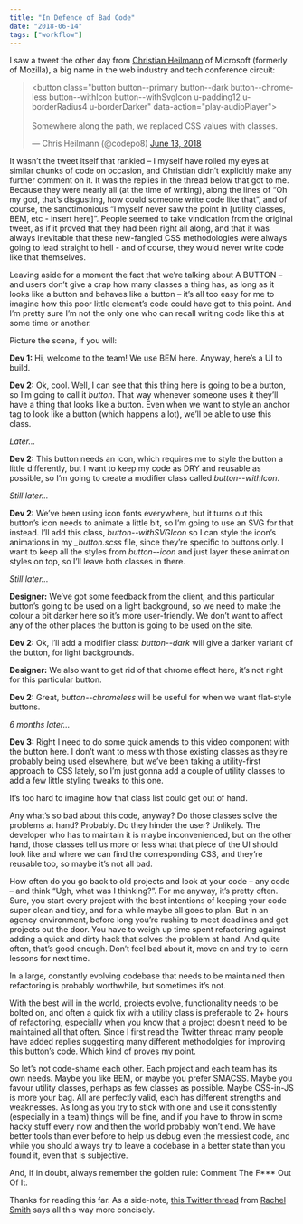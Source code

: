 ```yaml
---
title: "In Defence of Bad Code"
date: "2018-06-14"
tags: ["workflow"]
---
```


I saw a tweet the other day from [Christian Heilmann](https://twitter.com/codepo8) of Microsoft (formerly of Mozilla), a big name in the web industry and tech conference circuit:

<blockquote class="twitter-tweet" data-lang="en"><p lang="en" dir="ltr">&lt;button class=&quot;button button--primary button--dark button--chromeless button--withIcon button--withSvgIcon u-padding12 u-borderRadius4 u-borderDarker&quot; data-action=&quot;play-audioPlayer&quot;&gt;<br><br>Somewhere along the path, we replaced CSS values with classes.</p>&mdash; Chris Heilmann (@codepo8) <a href="https://twitter.com/codepo8/status/1006765051116695552?ref_src=twsrc%5Etfw">June 13, 2018</a></blockquote>

It wasn’t the tweet itself that rankled – I myself have rolled my eyes at similar chunks of code on occasion, and Christian didn’t explicitly make any further comment on it. It was the replies in the thread below that got to me. Because they were nearly all (at the time of writing), along the lines of “Oh my god, that’s disgusting, how could someone write code like that”, and of course, the sanctimonious “I myself never saw the point in [utility classes, BEM, etc - insert here]”. People seemed to take vindication from the original tweet, as if it proved that they had been right all along, and that it was always inevitable that these new-fangled CSS methodologies were always going to lead straight to hell - and of course, they would never write code like that themselves.

Leaving aside for a moment the fact that we’re talking about A BUTTON – and users don’t give a crap how many classes a thing has, as long as it looks like a button and behaves like a button – it’s all too easy for me to imagine how this poor little element’s code could have got to this point. And I’m pretty sure I’m not the only one who can recall writing code like this at some time or another.

Picture the scene, if you will:

**Dev 1:** Hi, welcome to the team! We use BEM here. Anyway, here’s a UI to build.

**Dev 2:** Ok, cool. Well, I can see that this thing here is going to be a button, so I’m going to call it _button_. That way whenever someone uses it they’ll have a thing that looks like a button. Even when we want to style an anchor tag to look like a button (which happens a lot), we’ll be able to use this class.

_Later…_

**Dev 2:** This button needs an icon, which requires me to style the button a little differently, but I want to keep my code as DRY and reusable as possible, so I’m going to create a modifier class called _button--withIcon_.

_Still later…_

**Dev 2:** We’ve been using icon fonts everywhere, but it turns out this button’s icon needs to animate a little bit, so I’m going to use an SVG for that instead. I’ll add this class, _button--withSVGIcon_ so I can style the icon’s animations in my _\_button.scss_ file, since they’re specific to buttons only. I want to keep all the styles from _button--icon_ and just layer these animation styles on top, so I’ll leave both classes in there.

_Still later..._

**Designer:** We’ve got some feedback from the client, and this particular button’s going to be used on a light background, so we need to make the colour a bit darker here so it’s more user-friendly. We don’t want to affect any of the other places the button is going to be used on the site.

**Dev 2:** Ok, I’ll add a modifier class: _button--dark_ will give a darker variant of the button, for light backgrounds.

**Designer:** We also want to get rid of that chrome effect here, it’s not right for this particular button.

**Dev 2:** Great, _button--chromeless_ will be useful for when we want flat-style buttons.

_6 months later…_

**Dev 3:** Right I need to do some quick amends to this video component with the button here. I don’t want to mess with those existing classes as they’re probably being used elsewhere, but we’ve been taking a utility-first approach to CSS lately, so I’m just gonna add a couple of utility classes to add a few little styling tweaks to this one.

It’s too hard to imagine how that class list could get out of hand.

Any what’s so bad about this code, anyway? Do those classes solve the problems at hand? Probably. Do they hinder the user? Unlikely. The developer who has to maintain it is maybe inconvenienced, but on the other hand, those classes tell us more or less what that piece of the UI should look like and where we can find the corresponding CSS, and they’re reusable too, so maybe it’s not all bad.

How often do you go back to old projects and look at your code – any code – and think “Ugh, what was I thinking?”. For me anyway, it’s pretty often. Sure, you start every project with the best intentions of keeping your code super clean and tidy, and for a while maybe all goes to plan. But in an agency environment, before long you’re rushing to meet deadlines and get projects out the door. You have to weigh up time spent refactoring against adding a quick and dirty hack that solves the problem at hand. And quite often, that’s good enough. Don’t feel bad about it, move on and try to learn lessons for next time.

In a large, constantly evolving codebase that needs to be maintained then refactoring is probably worthwhile, but sometimes it’s not.

With the best will in the world, projects evolve, functionality needs to be bolted on, and often a quick fix with a utility class is preferable to 2+ hours of refactoring, especially when you know that a project doesn’t need to be maintained all that often. Since I first read the Twitter thread many people have added replies suggesting many different methodolgies for improving this button’s code. Which kind of proves my point.

So let’s not code-shame each other. Each project and each team has its own needs. Maybe you like BEM, or maybe you prefer SMACSS. Maybe you favour utility classes, perhaps as few classes as possible. Maybe CSS-in-JS is more your bag. All are perfectly valid, each has different strengths and weaknesses. As long as you try to stick with one and use it consistently (especially in a team) things will be fine, and if you have to throw in some hacky stuff every now and then the world probably won’t end. We have better tools than ever before to help us debug even the messiest code, and while you should always try to leave a codebase in a better state than you found it, even that is subjective.

And, if in doubt, always remember the golden rule: Comment The F\*\*\* Out Of It.

Thanks for reading this far. As a side-note, [this Twitter thread](https://twitter.com/rachsmithtweets/status/1007023291389784064) from [Rachel Smith](https://twitter.com/rachsmithtweets) says all this way more concisely.
